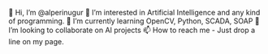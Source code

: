 👋 Hi, I’m @alperinugur
👀 I’m interested in Artificial Intelligence and any kind of programming.
🌱 I’m currently learning OpenCV, Python, SCADA, SOAP
💞️ I’m looking to collaborate on AI projects
📫 How to reach me - Just drop a line on my page.
